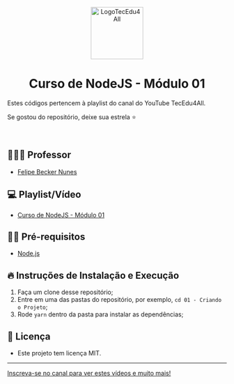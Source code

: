 <p align="center">
  <img alt="LogoTecEdu4All" src="https://yt3.googleusercontent.com/dmw2l1Yz24lOBeG175P6ovEnNdNI3zNVoMiUMRNyqE8o_ECDsvU1ttPNRWCB_VAXZlOcLKsiYKQ=s176-c-k-c0x00ffffff-no-rj" width="120px" />
</p>

<h1 align="center">
  Curso de NodeJS - Módulo 01
</h1>

<p align="justify">Estes códigos pertencem à playlist do canal do YouTube TecEdu4All. </p> 

<p align="justify">Se gostou do repositório, deixe sua estrela ⭐ </p> 

<br/>

## 👨🏼‍💻 Professor

- [Felipe Becker Nunes](https://www.linkedin.com/in/felipe-becker-nunes-b561a576/)

## 💻 Playlist/Vídeo

- [Curso de NodeJS - Módulo 01](https://www.youtube.com/playlist?list=PL2hDwB8DzXGPjyma9c_jVi_jJGLaO3jSa)

## ✋🏻 Pré-requisitos

- [Node.js](https://nodejs.org/en/)

## 🔥 Instruções de Instalação e Execução

1. Faça um clone desse repositório;
2. Entre em uma das pastas do repositório, por exemplo, `cd 01 - Criando o Projeto`;
3. Rode `yarn` dentro da pasta para instalar as dependências;

## 📝 Licença

- Este projeto tem licença MIT. 

---

[Inscreva-se no canal para ver estes vídeos e muito mais!](https://www.youtube.com/channel/UClIDejJoLMKCfXKEyi5ZTWQ)
